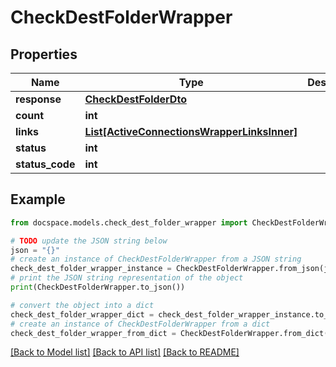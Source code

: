 # CheckDestFolderWrapper


## Properties

Name | Type | Description | Notes
------------ | ------------- | ------------- | -------------
**response** | [**CheckDestFolderDto**](CheckDestFolderDto.md) |  | [optional] 
**count** | **int** |  | [optional] 
**links** | [**List[ActiveConnectionsWrapperLinksInner]**](ActiveConnectionsWrapperLinksInner.md) |  | [optional] 
**status** | **int** |  | [optional] 
**status_code** | **int** |  | [optional] 

## Example

```python
from docspace.models.check_dest_folder_wrapper import CheckDestFolderWrapper

# TODO update the JSON string below
json = "{}"
# create an instance of CheckDestFolderWrapper from a JSON string
check_dest_folder_wrapper_instance = CheckDestFolderWrapper.from_json(json)
# print the JSON string representation of the object
print(CheckDestFolderWrapper.to_json())

# convert the object into a dict
check_dest_folder_wrapper_dict = check_dest_folder_wrapper_instance.to_dict()
# create an instance of CheckDestFolderWrapper from a dict
check_dest_folder_wrapper_from_dict = CheckDestFolderWrapper.from_dict(check_dest_folder_wrapper_dict)
```
[[Back to Model list]](../README.md#documentation-for-models) [[Back to API list]](../README.md#documentation-for-api-endpoints) [[Back to README]](../README.md)


